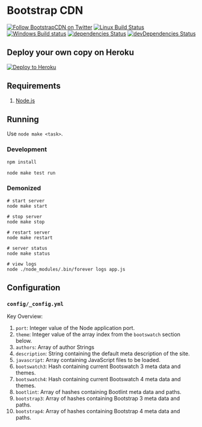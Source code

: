 # Bootstrap CDN

[![Follow BootstrapCDN on Twitter](https://img.shields.io/badge/twitter-@getBootstrapCDN-55acee.svg?style=flat-square)](https://twitter.com/getbootstrapcdn)
[![Linux Build Status](https://img.shields.io/travis/MaxCDN/bootstrap-cdn/develop.svg?label=Linux%20build&style=flat-square)](https://travis-ci.org/MaxCDN/bootstrap-cdn)
[![Windows Build status](https://img.shields.io/appveyor/ci/jdorfman/bootstrap-cdn/develop.svg?label=Windows%20build&style=flat-square)](https://ci.appveyor.com/project/jdorfman/bootstrap-cdn)
[![dependencies Status](https://img.shields.io/david/MaxCDN/bootstrap-cdn.svg?style=flat-square)](https://david-dm.org/MaxCDN/bootstrap-cdn)
[![devDependencies Status](https://img.shields.io/david/dev/MaxCDN/bootstrap-cdn.svg?style=flat-square)](https://david-dm.org/MaxCDN/bootstrap-cdn?type=dev)

## Deploy your own copy on Heroku

[![Deploy to Heroku](https://www.herokucdn.com/deploy/button.png)](https://heroku.com/deploy)

## Requirements

1. [Node.js](https://nodejs.org/)

## Running

Use `node make <task>`.

### Development

```sh
npm install

node make test run
```

### Demonized

```shell
# start server
node make start

# stop server
node make stop

# restart server
node make restart

# server status
node make status

# view logs
node ./node_modules/.bin/forever logs app.js
```

## Configuration

### `config/_config.yml`

Key Overview:

1. `port`: Integer value of the Node application port.
2. `theme`: Integer value of the array index from the `bootswatch` section below.
3. `authors`: Array of author Strings
4. `description`: String containing the default meta description of the site.
5. `javascript`: Array containing JavaScript files to be loaded.
6. `bootswatch3`: Hash containing current Bootswatch 3 meta data and themes.
7. `bootswatch4`: Hash containing current Bootswatch 4 meta data and themes.
8. `bootlint`: Array of hashes containing Bootlint meta data and paths.
9. `bootstrap3`: Array of hashes containing Bootstrap 3 meta data and paths.
10. `bootstrap4`: Array of hashes containing Bootstrap 4 meta data and paths.
